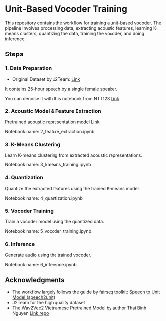 # Unit-Based Vocoder Training

This repository contains the workflow for training a unit-based vocoder. The pipeline involves processing data, extracting acoustic features, learning K-means clusters, quantizing the data, training the vocoder, and doing inference.


## Steps

### 1. Data Preparation

- Original Dataset by J2Team: [Link](https://www.facebook.com/groups/j2team.community/permalink/1010834009248719/)

It contains 25-hour speech by a single female speaker.

You can denoise it with this notebook from NTT123 [Link](https://github.com/NTT123/vietTTS/blob/master/notebooks/denoise_infore_dataset.ipynb)

### 2. Acoustic Model & Feature Extraction
Pretrained acoustic representation model [Link](https://huggingface.co/nguyenvulebinh/wav2vec2-base-vietnamese-250h)

Notebook name: 2_feature_extraction.ipynb

### 3. K-Means Clustering
Learn K-means clustering from extracted acoustic representations.

Notebook name: 3_kmeans_training.ipynb

### 4. Quantization
Quantize the extracted features using the trained K-means model.

Notebook name: 4_quantization.ipynb

### 5. Vocoder Training
Train a vocoder model using the quantized data.

Notebook name: 5_vocoder_training.ipynb

### 6. Inference
Generate audio using the trained vocoder.

Notebook name: 6_inference.ipynb

## Acknowledgments
- The workflow largely follows the guide by fairseq toolkit: [Speech to Unit Model (speech2unit)
](https://github.com/facebookresearch/fairseq/tree/main/examples/textless_nlp/gslm/speech2unit)
- J2Team for the high quality dataset
- The Wav2Vec2 Vietnamese Pretrained Model by author Thai Binh Nguyen [Link repo
](https://huggingface.co/nguyenvulebinh/wav2vec2-base-vietnamese-250h)
